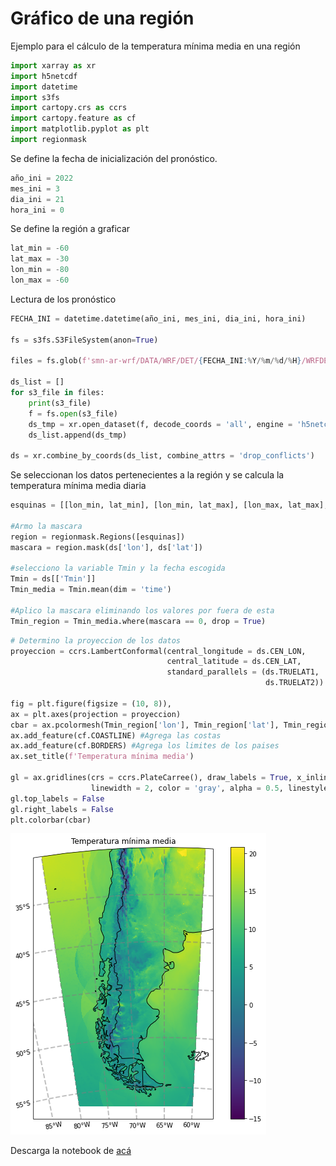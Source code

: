 # Gráfico de una región

Ejemplo para el cálculo de la temperatura mínima media en una región


```python
import xarray as xr
import h5netcdf
import datetime
import s3fs
import cartopy.crs as ccrs
import cartopy.feature as cf
import matplotlib.pyplot as plt
import regionmask
```

Se define la fecha de inicialización del pronóstico.


```python
año_ini = 2022
mes_ini = 3
dia_ini = 21
hora_ini = 0
```

Se define la región a graficar


```python
lat_min = -60
lat_max = -30
lon_min = -80
lon_max = -60
```

Lectura de los pronóstico


```python
FECHA_INI = datetime.datetime(año_ini, mes_ini, dia_ini, hora_ini)

fs = s3fs.S3FileSystem(anon=True)

files = fs.glob(f'smn-ar-wrf/DATA/WRF/DET/{FECHA_INI:%Y/%m/%d/%H}/WRFDETAR_24H_{FECHA_INI:%Y%m%d_%H}_*.nc')

ds_list = []
for s3_file in files:
    print(s3_file)
    f = fs.open(s3_file)
    ds_tmp = xr.open_dataset(f, decode_coords = 'all', engine = 'h5netcdf')
    ds_list.append(ds_tmp)

ds = xr.combine_by_coords(ds_list, combine_attrs = 'drop_conflicts')
```

Se seleccionan los datos pertenecientes a la región y se calcula la temperatura mínima media diaria


```python
esquinas = [[lon_min, lat_min], [lon_min, lat_max], [lon_max, lat_max], [lon_max, lat_min]]

#Armo la mascara
region = regionmask.Regions([esquinas])
mascara = region.mask(ds['lon'], ds['lat'])

#selecciono la variable Tmin y la fecha escogida
Tmin = ds[['Tmin']]
Tmin_media = Tmin.mean(dim = 'time')

#Aplico la mascara eliminando los valores por fuera de esta
Tmin_region = Tmin_media.where(mascara == 0, drop = True)
```


```python
# Determino la proyeccion de los datos
proyeccion = ccrs.LambertConformal(central_longitude = ds.CEN_LON, 
                                   central_latitude = ds.CEN_LAT, 
                                   standard_parallels = (ds.TRUELAT1, 
                                                         ds.TRUELAT2))

fig = plt.figure(figsize = (10, 8)), 
ax = plt.axes(projection = proyeccion)
cbar = ax.pcolormesh(Tmin_region['lon'], Tmin_region['lat'], Tmin_region['Tmin'], transform = ccrs.PlateCarree())
ax.add_feature(cf.COASTLINE) #Agrega las costas
ax.add_feature(cf.BORDERS) #Agrega los limites de los paises
ax.set_title(f'Temperatura mínima media')

gl = ax.gridlines(crs = ccrs.PlateCarree(), draw_labels = True, x_inline = False,
                  linewidth = 2, color = 'gray', alpha = 0.5, linestyle = '--')
gl.top_labels = False
gl.right_labels = False
plt.colorbar(cbar)
```

![png](../figuras/Region.png)
    
Descarga la notebook de [acá](../notebooks/Region.ipynb)
